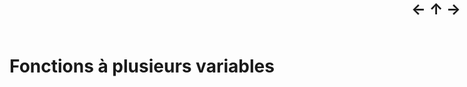 <div style="position: fixed; right:10px; top: 0px; font-weight: bold;
            font-size: x-large;">
  <a href="Lineaire.html" style="text-decoration: none;">←</a>
  <a href="../Maths.html" style="text-decoration: none;">↑</a>
  <a href="Trigo.html" style="text-decoration: none;">→</a>
</div>

# Fonctions à plusieurs variables
